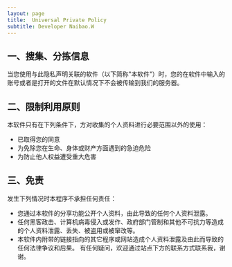 ```yaml
---
layout: page
title:  Universal Private Policy
subtitle: Developer Naibao.W
---
```


##  一、搜集、分拣信息

当您使用与此隐私声明关联的软件（以下简称"本软件"）时，您的在软件中输入的账号或者是打开的文件在默认情况下不会被传输到我们的服务器。

##  二、限制利用原则

 本软件只有在下列条件下，方对收集的个人资料进行必要范围以外的使用：

 * 已取得您的同意
 * 为免除您在生命、身体或财产方面遇到的急迫危险
 * 为防止他人权益遭受重大危害

##  三、免责

发生下列情况时本程序不承担任何责任：

* 您通过本软件的分享功能公开个人资料，由此导致的任何个人资料泄露。
* 任何黑客政击、计算机病毒侵入或发作、政府部门管制和其他不可抗力等造成的个人资料泄露、丢失、被盗用或被窜改等。
* 本软件内附带的链接指向的其它程序或网站造成个人资料泄露及由此而导致的任何法律争议和后果。
有任何疑问，欢迎通过站点下方的联系方式联系我，谢谢。
